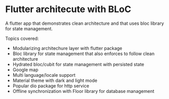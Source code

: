 # Flutter architecute with BLoC 

A flutter app that demonstrates clean architecture and that uses bloc library for state management.

Topics covered:
* Modularizing architechure layer with flutter package
* Bloc library for state management that also enforces to follow clean architecture
* Hydrated bloc/cubit for state management with persisted state
* Google map
* Multi language/locale support
* Material theme with dark and light mode
* Popular dio package for http service
* Offline synchronization with Floor library for database management

